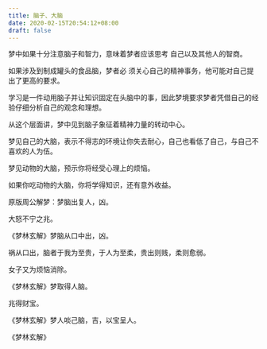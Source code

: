 ```yaml
---
title: 脑子、大脑
date: 2020-02-15T20:54:12+08:00
draft: false
---
```


梦中如果十分注意脑子和智力，意味着梦者应该思考 自己以及其他人的智商。

如果涉及到制成罐头的食品脑，梦者必 须关心自己的精神事务，他可能对自己提出了更高的要求。

学习是一件动用脑子并让知识固定在头脑中的事，因此梦境要求梦者凭借自己的经验仔细分析自己的观念和理想。

从这个层面讲，梦中见到脑子象征着精神力量的转动中心。

梦见自己的大脑，表示不得志的环境让你失去耐心，自己也看低了自己，与自己不喜欢的人为伍。

梦见动物的大脑，预示你将经受心理上的烦恼。

如果你吃动物的大脑，你将学得知识，还有意外收益。

原版周公解梦：梦脑出复人，凶。

大怒不宁之兆。

《梦林玄解》梦脑从口中出，凶。

祸从口出，脑者于我为至贵，于人为至柔，贵出则贱，柔则愈弱。

女子又为烦恼消除。

《梦林玄解》梦取得人脑。

兆得财宝。

《梦林玄解》梦人啖己脑，吉，以宝呈人。

《梦林玄解》